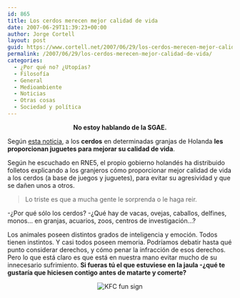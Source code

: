```yaml
---
id: 865
title: Los cerdos merecen mejor calidad de vida
date: 2007-06-29T11:39:23+00:00
author: Jorge Cortell
layout: post
guid: https://www.cortell.net/2007/06/29/los-cerdos-merecen-mejor-calidad-de-vida/
permalink: /2007/06/29/los-cerdos-merecen-mejor-calidad-de-vida/
categories:
  - ¿Por qué no? ¿Utopías?
  - Filosofí­a
  - General
  - Medioambiente
  - Noticias
  - Otras cosas
  - Sociedad y polí­tica
---
```

<p align="center">
  <strong>No estoy hablando de la SGAE.</strong>
</p>

Según <a target="_blank" title="Yahoo" href="https://es.noticias.yahoo.com/afp/20070621/tts-animales-c1b2fc3_1.html">esta noticia</a>, a los **cerdos** en determinadas granjas de Holanda **les proporcionan juguetes para mejorar su calidad de vida**.

Según he escuchado en RNE5, el propio gobierno holandés ha distribuido folletos explicando a los granjeros cómo proporcionar mejor calidad de vida a los cerdos (a base de juegos y juguetes), para evitar su agresividad y que se dañen unos a otros.

> Lo triste es que a mucha gente le sorprenda o le haga reir.

-¿Por qué sólo los cerdos? -¿Qué hay de vacas, ovejas, caballos, delfines, monos... en granjas, acuarios, zoos, centros de investigación...?

Los animales poseen distintos grados de inteligencia y emoción. Todos tienen instintos. Y casi todos poseen memoria. Podrí­amos debatir hasta qué punto considerar derechos, y cómo penar la infracción de esos derechos. Pero lo que está claro es que está en nuestra mano evitar mucho de su innecesario sufrimiento. **Si fueras tú el que estuviese en la jaula -¿qué te gustarí­a que hiciesen contigo antes de matarte y comerte?**

<div style="text-align: center">
  <img alt="KFC fun sign" title="KFC fun sign" src="https://signgenerator.kfccruelty.com/SignCache/a1a75168-1300-48d1-8d55-25acd5ae780e.jpg" />
</div>